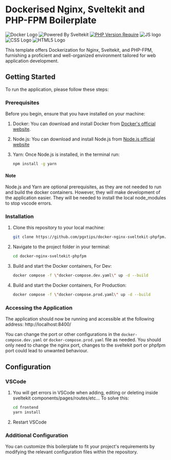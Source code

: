 # Dockerised Nginx, Sveltekit and PHP-FPM Boilerplate

![Docker Logo](https://img.shields.io/badge/Built%20with-Docker-099cec.svg) 
![Powered By Sveltekit](https://img.shields.io/badge/powered%20by-svelte-FF3C02.svg?style=flat&logo=svelte) 
[![PHP Version Require](http://poser.pugx.org/pugx/badge-poser/require/php)](https://packagist.org/packages/pugx/badge-poser)
![JS logo](https://camo.githubusercontent.com/20dda8b9a6a23321700d0accd653cddcc6b99cace7743d7b1b0527dfc2b9a762/68747470733a2f2f696d672e736869656c64732e696f2f62616467652f4a6176615363726970742d3332333333303f7374796c653d666c61742d737175617265266c6f676f3d6a617661736372697074266c6f676f436f6c6f723d463744463145) ![CSS Logo](https://camo.githubusercontent.com/ad98cda49f19233585eb168e6c91078b470aad1100f589711d69d2dec2aadea3/68747470733a2f2f696d672e736869656c64732e696f2f62616467652f4353532d3233393132303f267374796c653d666c61742d737175617265266c6f676f3d63737333266c6f676f436f6c6f723d7768697465)
![HTML5 Logo](https://camo.githubusercontent.com/0c3a16a22ae058cfe38a06dc9ea16404cf006409262f547c9ccfa3ec8b30f71e/68747470733a2f2f696d672e736869656c64732e696f2f62616467652f2d48544d4c352d4533344632363f7374796c653d666c61742d737175617265266c6f676f3d68746d6c35266c6f676f436f6c6f723d7768697465)

This template offers Dockerization for Nginx, Sveltekit, and PHP-FPM, furnishing a proficient and well-organized environment tailored for web application development.

## Getting Started

To run the application, please follow these steps:

### Prerequisites

Before you begin, ensure that you have installed on your machine:
1. Docker: You can download and install Docker from [Docker's official website](https://www.docker.com/get-started).
2. Node.js: You can download and install Node.js from [Node.js official website](https://nodejs.org/en)
3. Yarn: Once Node.js is installed, in the terminal run:
   
   ```bash
   npm install -g yarn

#### Note

Node.js and Yarn are optional prerequisites, as they are not needed to run and build the docker containers. However, they will make development of the application easier. They will be needed to install the local node_modules to stop vscode errors.

### Installation

1. Clone this repository to your local machine:

   ```bash
   git clone https://github.com/pgxtips/docker-nginx-sveltekit-phpfpm.git
   
2. Navigate to the project folder in your terminal:

   ```bash
   cd docker-nginx-sveltekit-phpfpm

3. Build and start the Docker containers, For Dev:

    ```bash
    docker compose -f \"docker-compose.dev.yaml\" up -d --build

4. Build and start the Docker containers, For Production:

    ```bash
    docker compose -f \"docker-compose.prod.yaml\" up -d --build

### Accessing the Application

The application should now be running and accessible at the following address: http://localhost:8400/

You can change the port or other configurations in the `docker-compose.dev.yaml` or `docker-compose.prod.yaml` file as needed. You should only need to change the nginx port, changes to the sveltekit port or phpfpm port could lead to unwanted behaviour.

## Configuration

### VSCode
1. You will get errors in VSCode when adding, editing or deleting inside sveltekit components/pages/routes/etc... 
To solve this:

   ```bash
   cd frontend
   yarn install 

2. Restart VSCode

### Additional Configuration
You can customize this boilerplate to fit your project's requirements by modifying the relevant configuration files within the repository.
